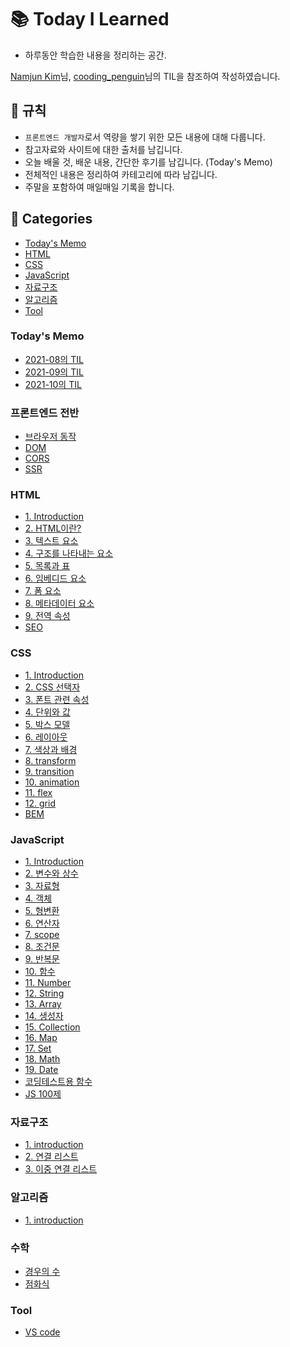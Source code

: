 # 📚 Today I Learned

- 하루동안 학습한 내용을 정리하는 공간.

[Namjun Kim](https://github.com/namjunemy/TIL)님, [cooding_penguin](https://www.instagram.com/cooding_penguin/)님의 TIL을 참조하여 작성하였습니다.

## 📢 규칙

- `프론트엔드 개발자`로서 역량을 쌓기 위한 모든 내용에 대해 다룹니다.
- 참고자료와 사이트에 대한 출처를 남깁니다.
- 오늘 배울 것, 배운 내용, 간단한 후기를 남깁니다. (Today's Memo)
- 전체적인 내용은 정리하여 카테고리에 따라 남깁니다.
- 주말을 포함하여 매일매일 기록을 합니다.

## 📁 Categories

- [Today's Memo](#todays-memo)
- [HTML](#html)
- [CSS](#css)
- [JavaScript](#javascript)
- [자료구조](#자료구조)
- [알고리즘](#알고리즘)
- [Tool](#tool)

### Today's Memo

- [2021-08의 TIL](Today's%20Memo/2021-08)
- [2021-09의 TIL](Today's%20Memo/2021-09)
- [2021-10의 TIL](Today's%20Memo/2021-10)

### 프론트엔드 전반

- [브라우저 동작](FrontEnd/browser-rendering.md)
- [DOM](FrontEnd/DOM.md)
- [CORS](FrontEnd/CORS.md)
- [SSR](FrontEnd/SSR.md)

### HTML

- [1. Introduction](HTML/1.%20Introduction.md)
- [2. HTML이란?](HTML/2.%20what-is-html.md)
- [3. 텍스트 요소](HTML/3.%20text-element.md)
- [4. 구조를 나타내는 요소](HTML/4.%20structure-element.md)
- [5. 목록과 표](HTML/5.%20list-and-table.md)
- [6. 임베디드 요소](HTML/6.%20embedded-element.md)
- [7. 폼 요소](HTML/7.%20form-element.md)
- [8. 메타데이터 요소](HTML/8.%20meta-element.md)
- [9. 전역 속성](HTML/9.%20global-attributes.md)
- [SEO](HTML/SEO.md)

### CSS

- [1. Introduction](CSS/1.%20introduction.md)
- [2. CSS 선택자](CSS/2.%20selector.md)
- [3. 폰트 관련 속성](CSS/3.%20font.md)
- [4. 단위와 값](CSS/4.%20unit.md)
- [5. 박스 모델](CSS/5.%20box-model.md)
- [6. 레이아웃](CSS/6.%20layout.md)
- [7. 색상과 배경](CSS/7.%20color-and-background.md)
- [8. transform](CSS/8.%20transform.md)
- [9. transition](CSS/9.%20transition.md)
- [10. animation](CSS/10.%20animation.md)
- [11. flex](CSS/11.%20flex.md)
- [12. grid](CSS/12.%20grid.md)
- [BEM](CSS/BEM.md)

### JavaScript

- [1. Introduction](JavaScript/1.%20introduction.md)
- [2. 변수와 상수](JavaScript/2.%20변수와%20상수.md)
- [3. 자료형](JavaScript/3.%20자료형.md)
- [4. 객체](JavaScript/4.%20객체.md)
- [5. 형변환](JavaScript/5.%20형변환.md)
- [6. 연산자](JavaScript/6.%20연산자.md)
- [7. scope](JavaScript/7.%20scope.md)
- [8. 조건문](JavaScript/8.%20조건문.md)
- [9. 반복문](JavaScript/9.%20반복문.md)
- [10. 함수](JavaScript/10.%20함수.md)
- [11. Number](JavaScript/11.%20Number.md)
- [12. String](JavaScript/12.%20String.md)
- [13. Array](JavaScript/13.%20Array.md)
- [14. 생성자](JavaScript/14.%20생성자.md)
- [15. Collection](JavaScript/15.%20Collection.md)
- [16. Map](JavaScript/16.%20Map.md)
- [17. Set](JavaScript/17.%20Set.md)
- [18. Math](JavaScript/18.%20Math.md)
- [19. Date](JavaScript/19.%20Date.md)
- [코딩테스트용 함수](JavaScript/coding-test.md)
- [JS 100제](JavaScript/JS100.md)

### 자료구조

- [1. introduction](자료구조/1.%20introduction.md)
- [2. 연결 리스트](자료구조/2.%20연결%20리스트.md)
- [3. 이중 연결 리스트](자료구조/3.%20이중%20연결%20리스트.md)

### 알고리즘

- [1. introduction](Algorithm/1.%20introduction.md)

### 수학

- [경우의 수](수학/경우의수.md)
- [점화식](수학/점화식.md)

### Tool

- [VS code](Tool/vs-code.md)
